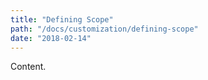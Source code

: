 ```yaml
---
title: "Defining Scope"
path: "/docs/customization/defining-scope"
date: "2018-02-14"
---
```


Content.

